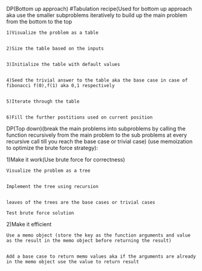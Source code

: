 DP(Bottom up approach)
#Tabulation recipe(Used for bottom up approach aka use the smaller subproblems iteratively to build up the
main problem from the bottom to the top


    1)Visualize the problem as a table


    2)Size the table based on the inputs


    3)Initialize the table with default values


    4)Seed the trivial answer to the table aka the base case in case of fibonacci f(0),f(1) aka 0,1 respectively


    5)Iterate through the table


    6)Fill the further postitions used on current position




DP(Top down)(break the main problems into subproblems by calling the function recursively from the main problem to the
sub problems at every recursive call till you reach the base case or trivial case)
(use memoization to optimize the brute force strategy):


1)Make it work(Use brute force for correctness)

    Visualize the problem as a tree
    
    
    Implement the tree using recursion
    
    
    leaves of the trees are the base cases or trivial cases
    
    Test brute force solution
2)Make it efficient

    Use a memo object (store the key as the function arguments and value as the result in the memo object before returning the result)


    Add a base case to return memo values aka if the arguments are already in the memo object use the value to return result
